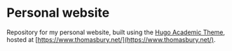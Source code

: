 # Personal website
Repository for my personal website, built using the [Hugo Academic Theme](https://github.com/wowchemy/starter-hugo-academic), hosted at [https://www.thomasbury.net/](https://www.thomasbury.net/).
